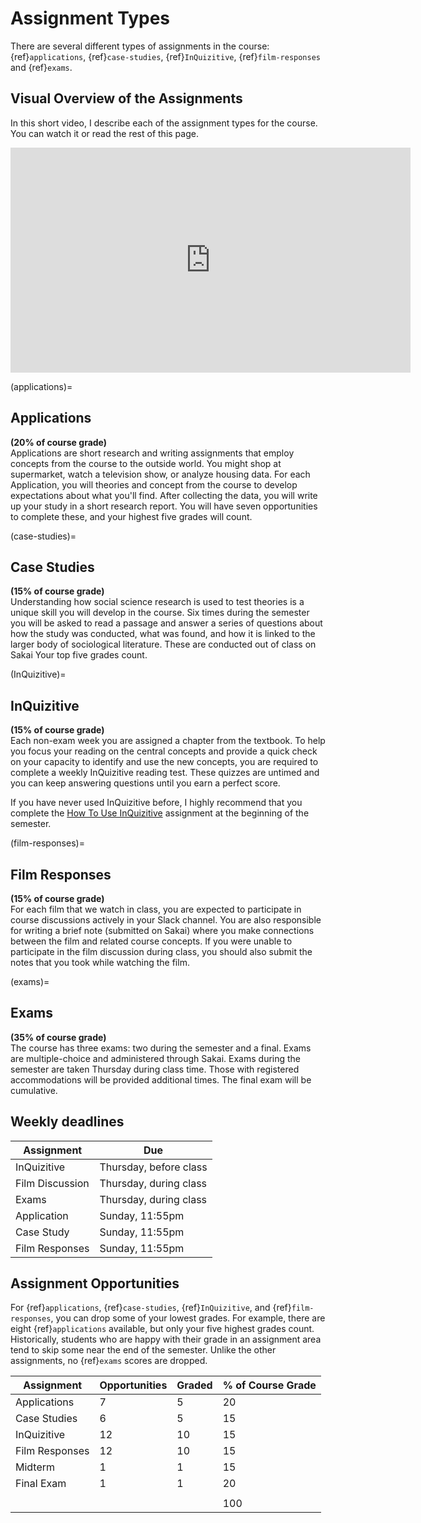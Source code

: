 # Assignment Types
There are several different types of assignments in the course: {ref}`applications`, {ref}`case-studies`, {ref}`InQuizitive`, {ref}`film-responses` and {ref}`exams`.


## Visual Overview of the Assignments
In this short video, I describe each of the assignment types for the course. You can watch it or read the rest of this page.
<iframe height="360" width="640" src="https://media.unc.edu/w/s68BAA/" frameborder="0" scrolling="0" allow="autoplay; encrypted-media; fullscreen;  picture-in-picture;" allowfullscreen></iframe>


(applications)=
## Applications   
**(20% of course grade)**  
Applications are short research and writing assignments that employ concepts from the course to the outside world. You might shop at supermarket, watch a television show, or analyze housing data. For each Application, you will theories and concept from the course to develop expectations about what you'll find. After collecting the data, you will write up your study in a short research report. You will have seven opportunities to complete these, and your highest five grades will count.

(case-studies)=
## Case Studies    
**(15% of course grade)**  
Understanding how social science research is used to test theories is a unique skill you will develop in the course. Six times during the semester you will be asked to read a passage and answer a series of questions about how the study was conducted, what was found, and how it is linked to the larger body of sociological literature. These are conducted out of class on Sakai  Your top five grades count.

(InQuizitive)=
## InQuizitive      
**(15% of course grade)**  
Each non-exam week you are assigned a chapter from the textbook. To help you focus your reading on the central concepts and provide a quick check on your capacity to identify and use the new concepts, you are required to complete a weekly InQuizitive reading test. These quizzes are untimed and you can keep answering questions until you earn a perfect score.

If you have never used InQuizitive before, I highly recommend that you complete the [How To Use InQuizitive](https://ncia.wwnorton.com/111835) assignment at the beginning of the semester.

(film-responses)=
## Film Responses   
**(15% of course grade)**  
For each film that we watch in class, you are expected to participate in course discussions actively in your Slack channel. You are also responsible for writing a brief note (submitted on Sakai) where you make connections between the film and related course concepts. If you were unable to participate in the film discussion during class, you should also submit the notes that you took while watching the film.

(exams)=
## Exams  
**(35% of course grade)**  
The course has three exams: two during the semester and a final. Exams are multiple-choice and administered through Sakai. Exams during the semester are taken Thursday during class time. Those with registered accommodations will be provided additional times. The final exam will be cumulative.

## Weekly deadlines

| Assignment      | Due                    |
|-----------------|------------------------|
| InQuizitive     | Thursday, before class     |
| Film Discussion | Thursday, during class |
| Exams           | Thursday, during class |
| Application     | Sunday, 11:55pm       |
| Case Study      | Sunday, 11:55pm       |
| Film Responses  | Sunday, 11:55pm       |

## Assignment Opportunities
For {ref}`applications`, {ref}`case-studies`, {ref}`InQuizitive`, and {ref}`film-responses`, you can drop some of your lowest grades. For example, there are eight {ref}`applications` available, but only your five highest grades count. Historically, students who are happy with their grade in an assignment area tend to skip some near the end of the semester. Unlike the other assignments, no {ref}`exams` scores are dropped.

| Assignment     | Opportunities  | Graded | % of Course Grade |
|----------------|----------------|------------------|-------------------|
| Applications   | 7              | 5                | 20                |
| Case Studies   | 6              | 5                | 15                |
| InQuizitive    | 12             | 10               | 15                |
| Film Responses | 12             | 10               | 15                |
| Midterm         | 1              | 1                | 15                |
| Final Exam        | 1              | 1                | 20                |
|                |                |                  |                   |
|                |                |                  | 100               |
